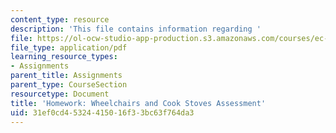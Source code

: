 ```yaml
---
content_type: resource
description: 'This file contains information regarding '
file: https://ol-ocw-studio-app-production.s3.amazonaws.com/courses/ec-720j-d-lab-ii-design-spring-2010/31ef0cd45324415016f33bc63f764da3_MITEC_720JS10_hw17.pdf
file_type: application/pdf
learning_resource_types:
- Assignments
parent_title: Assignments
parent_type: CourseSection
resourcetype: Document
title: 'Homework: Wheelchairs and Cook Stoves Assessment'
uid: 31ef0cd4-5324-4150-16f3-3bc63f764da3
---
```


